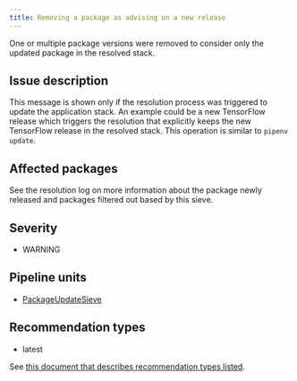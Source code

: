 ```yaml
---
title: Removing a package as advising on a new release
---
```


One or multiple package versions were removed to consider only the updated
package in the resolved stack.

## Issue description

This message is shown only if the resolution process was triggered to update
the application stack. An example could be a new TensorFlow release which
triggers the resolution that explicitly keeps the new TensorFlow release in the
resolved stack. This operation is similar to ``pipenv update``.

## Affected packages

See the resolution log on more information about the package newly released and
packages filtered out based by this sieve.

## Severity

 * WARNING

## Pipeline units

 * [PackageUpdateSieve](https://thoth-station.ninja/docs/developers/adviser/thoth.adviser.sieves.html#thoth.adviser.sieves.PackageUpdateSieve)

## Recommendation types

 * latest

See [this document that describes recommendation types
listed](http://thoth-station.ninja/recommendation-types).
